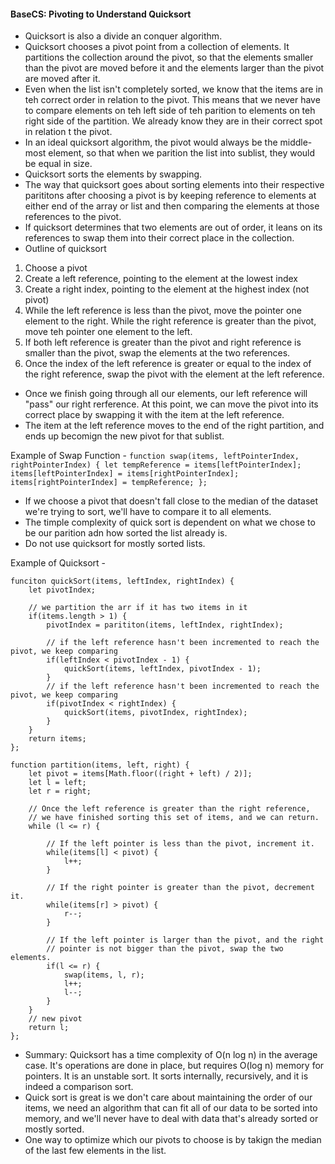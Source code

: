 #### BaseCS: Pivoting to Understand Quicksort
* Quicksort is also a divide an conquer algorithm.
* Quicksort chooses a pivot point from a collection of elements. It partitions the collection around the pivot, so that the elements smaller than the pivot are moved before it and the elements larger than the pivot are moved after it.
* Even when the list isn't completely sorted, we know that the items are in teh correct order in relation to the pivot. This means that we never have to compare elements on teh left side of teh parition to elements on teh right side of the partition. We already know they are in their correct spot in relation t the pivot.
* In an ideal quicksort algorithm, the pivot would always be the middle-most element, so that when we parition the list into sublist, they would be equal in size.
* Quicksort sorts the elements by swapping. 
* The way that quicksort goes about sorting elements into their respective parititons after choosing a pivot is by keeping reference to elements at either end of the array or list and then comparing the elements at those references to the pivot.
* If quicksort determines that two elements are out of order, it leans on its references to swap them into their correct place in the collection.
* Outline of quicksort  
1) Choose a pivot  
2) Create a left reference, pointing to the element at the lowest index  
3) Create a right index, pointing to the element at the highest index (not pivot)   
4) While the left reference is less than the pivot, move the pointer one element to the right. While the right reference is greater than the pivot, move teh pointer one element to the left.
5) If both left reference is greater than the pivot and right reference is smaller than the pivot, swap the elements at the two references.
6) Once the index of the left reference is greater or equal to the index of the right reference, swap the pivot with the element at the left reference.

* Once we finish going through all our elements, our left reference will "pass" our right rerference. At this point, we can move the pivot into its correct place by swapping it with the item at the left reference.
* The item at the left reference moves to the end of the right partition, and ends up becomign the new pivot for that sublist.

Example of Swap Function - 
`function swap(items, leftPointerIndex, rightPointerIndex) {
    let tempReference = items[leftPointerIndex];
    items[leftPointerIndex] = items[rightPointerIndex];
    items[rightPointerIndex] = tempReference;
};`
  
* If we choose a pivot that doesn't fall close to the median of the dataset we're trying to sort, we'll have to compare it to all elements.
* The timple complexity of quick sort is dependent on what we chose to be our parition adn how sorted the list already is.
* Do not use quicksort for mostly sorted lists.

Example of Quicksort - 
```
funciton quickSort(items, leftIndex, rightIndex) {
    let pivotIndex;

    // we partition the arr if it has two items in it
    if(items.length > 1) {
        pivotIndex = parititon(items, leftIndex, rightIndex);

        // if the left reference hasn't been incremented to reach the pivot, we keep comparing
        if(leftIndex < pivotIndex - 1) {
            quickSort(items, leftIndex, pivotIndex - 1);
        }
        // if the left reference hasn't been incremented to reach the pivot, we keep comparing
        if(pivotIndex < rightIndex) {
            quickSort(items, pivotIndex, rightIndex);
        }
    }
    return items;
};

function partition(items, left, right) {
    let pivot = items[Math.floor((right + left) / 2)];
    let l = left;
    let r = right;

    // Once the left reference is greater than the right reference,
    // we have finished sorting this set of items, and we can return.  
    while (l <= r) {

        // If the left pointer is less than the pivot, increment it.
        while(items[l] < pivot) {
            l++;
        }

        // If the right pointer is greater than the pivot, decrement it.    
        while(items[r] > pivot) {
            r--;
        }

        // If the left pointer is larger than the pivot, and the right
        // pointer is not bigger than the pivot, swap the two elements.
        if(l <= r) {
            swap(items, l, r);
            l++;
            l--;
        }
    }
    // new pivot
    return l;
};
```
  
* Summary: Quicksort has a time complexity of O(n log n) in the average case. It's operations are done in place, but requires O(log n) memory for pointers. It is an unstable sort. It sorts internally, recursively, and it is indeed a comparison sort.
* Quick sort is great is we don't care about maintaining the order of our items, we need an algorithm that can fit all of our data to be sorted into memory, and we'll never have to deal with data that's already sorted or mostly sorted.
* One way to optimize which our pivots to choose is by takign the median of the last few elements in the list.